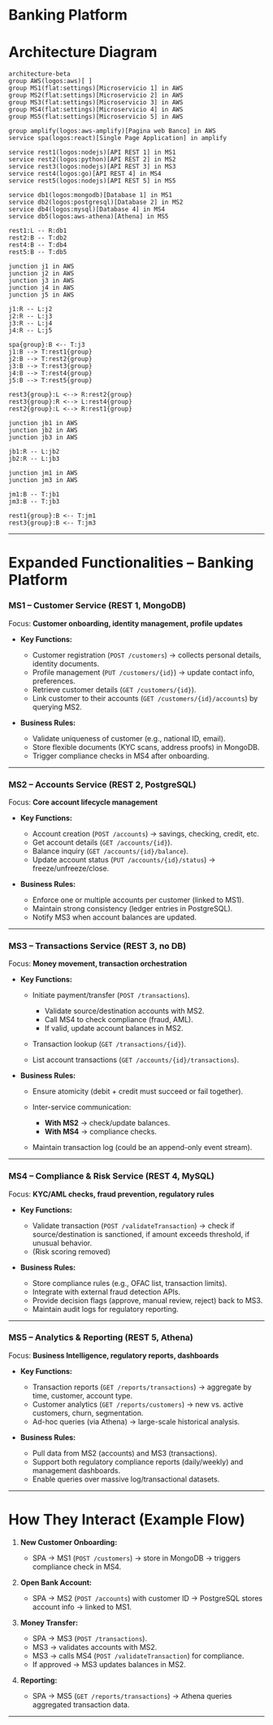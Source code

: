 # Banking Platform

# Architecture Diagram

```mermaid
architecture-beta
group AWS(logos:aws)[ ]
group MS1(flat:settings)[Microservicio 1] in AWS
group MS2(flat:settings)[Microservicio 2] in AWS
group MS3(flat:settings)[Microservicio 3] in AWS
group MS4(flat:settings)[Microservicio 4] in AWS
group MS5(flat:settings)[Microservicio 5] in AWS

group amplify(logos:aws-amplify)[Pagina web Banco] in AWS
service spa(logos:react)[Single Page Application] in amplify

service rest1(logos:nodejs)[API REST 1] in MS1
service rest2(logos:python)[API REST 2] in MS2
service rest3(logos:nodejs)[API REST 3] in MS3
service rest4(logos:go)[API REST 4] in MS4
service rest5(logos:nodejs)[API REST 5] in MS5

service db1(logos:mongodb)[Database 1] in MS1
service db2(logos:postgresql)[Database 2] in MS2
service db4(logos:mysql)[Database 4] in MS4
service db5(logos:aws-athena)[Athena] in MS5

rest1:L -- R:db1
rest2:B -- T:db2
rest4:B -- T:db4
rest5:B -- T:db5

junction j1 in AWS
junction j2 in AWS
junction j3 in AWS
junction j4 in AWS
junction j5 in AWS

j1:R -- L:j2
j2:R -- L:j3
j3:R -- L:j4
j4:R -- L:j5

spa{group}:B <-- T:j3
j1:B --> T:rest1{group}
j2:B --> T:rest2{group}
j3:B --> T:rest3{group}
j4:B --> T:rest4{group}
j5:B --> T:rest5{group}

rest3{group}:L <--> R:rest2{group}
rest3{group}:R <--> L:rest4{group}
rest2{group}:L <--> R:rest1{group}

junction jb1 in AWS
junction jb2 in AWS
junction jb3 in AWS

jb1:R -- L:jb2
jb2:R -- L:jb3

junction jm1 in AWS
junction jm3 in AWS

jm1:B -- T:jb1
jm3:B -- T:jb3

rest1{group}:B <-- T:jm1
rest3{group}:B <-- T:jm3

```

---

# **Expanded Functionalities – Banking Platform**

### **MS1 – Customer Service (REST 1, MongoDB)**

Focus: **Customer onboarding, identity management, profile updates**

- **Key Functions:**

  - Customer registration (`POST /customers`) → collects personal details, identity documents.
  - Profile management (`PUT /customers/{id}`) → update contact info, preferences.
  - Retrieve customer details (`GET /customers/{id}`).
  - Link customer to their accounts (`GET /customers/{id}/accounts`) by querying MS2.

- **Business Rules:**

  - Validate uniqueness of customer (e.g., national ID, email).
  - Store flexible documents (KYC scans, address proofs) in MongoDB.
  - Trigger compliance checks in MS4 after onboarding.

---

### **MS2 – Accounts Service (REST 2, PostgreSQL)**

Focus: **Core account lifecycle management**

- **Key Functions:**

  - Account creation (`POST /accounts`) → savings, checking, credit, etc.
  - Get account details (`GET /accounts/{id}`).
  - Balance inquiry (`GET /accounts/{id}/balance`).
  - Update account status (`PUT /accounts/{id}/status`) → freeze/unfreeze/close.

- **Business Rules:**

  - Enforce one or multiple accounts per customer (linked to MS1).
  - Maintain strong consistency (ledger entries in PostgreSQL).
  - Notify MS3 when account balances are updated.

---

### **MS3 – Transactions Service (REST 3, no DB)**

Focus: **Money movement, transaction orchestration**

- **Key Functions:**

  - Initiate payment/transfer (`POST /transactions`).

    - Validate source/destination accounts with MS2.
    - Call MS4 to check compliance (fraud, AML).
    - If valid, update account balances in MS2.

  - Transaction lookup (`GET /transactions/{id}`).
  - List account transactions (`GET /accounts/{id}/transactions`).

- **Business Rules:**

  - Ensure atomicity (debit + credit must succeed or fail together).
  - Inter-service communication:

    - **With MS2** → check/update balances.
    - **With MS4** → compliance checks.

  - Maintain transaction log (could be an append-only event stream).

---

### **MS4 – Compliance & Risk Service (REST 4, MySQL)**

Focus: **KYC/AML checks, fraud prevention, regulatory rules**

- **Key Functions:**

  - Validate transaction (`POST /validateTransaction`) → check if source/destination is sanctioned, if amount exceeds threshold, if unusual behavior.
  - (Risk scoring removed)

- **Business Rules:**

  - Store compliance rules (e.g., OFAC list, transaction limits).
  - Integrate with external fraud detection APIs.
  - Provide decision flags (approve, manual review, reject) back to MS3.
  - Maintain audit logs for regulatory reporting.

---

### **MS5 – Analytics & Reporting (REST 5, Athena)**

Focus: **Business Intelligence, regulatory reports, dashboards**

- **Key Functions:**

  - Transaction reports (`GET /reports/transactions`) → aggregate by time, customer, account type.
  - Customer analytics (`GET /reports/customers`) → new vs. active customers, churn, segmentation.
  - Ad-hoc queries (via Athena) → large-scale historical analysis.

- **Business Rules:**

  - Pull data from MS2 (accounts) and MS3 (transactions).
  - Support both regulatory compliance reports (daily/weekly) and management dashboards.
  - Enable queries over massive log/transactional datasets.

---

# **How They Interact (Example Flow)**

1. **New Customer Onboarding:**

   - SPA → MS1 (`POST /customers`) → store in MongoDB → triggers compliance check in MS4.

2. **Open Bank Account:**

   - SPA → MS2 (`POST /accounts`) with customer ID → PostgreSQL stores account info → linked to MS1.

3. **Money Transfer:**

   - SPA → MS3 (`POST /transactions`).
   - MS3 → validates accounts with MS2.
   - MS3 → calls MS4 (`POST /validateTransaction`) for compliance.
   - If approved → MS3 updates balances in MS2.

4. **Reporting:**

   - SPA → MS5 (`GET /reports/transactions`) → Athena queries aggregated transaction data.

---
